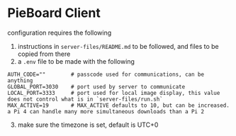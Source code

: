 # PieBoard Client

configuration requires the following
1. instructions in `server-files/README.md` to be followed, and files to be copied from there
2. a `.env` file to be made with the following
```
AUTH_CODE=""        # passcode used for communications, can be anything
GLOBAL_PORT=3030    # port used by server to communicate
LOCAL_PORT=3333     # port used for local image display, this value does not control what is in `server-files/run.sh`
MAX_ACTIVE=19       # MAX_ACTIVE defaults to 10, but can be increased. a Pi 4 can handle many more simultaneous downloads than a Pi 2
```
3. make sure the timezone is set, default is UTC+0